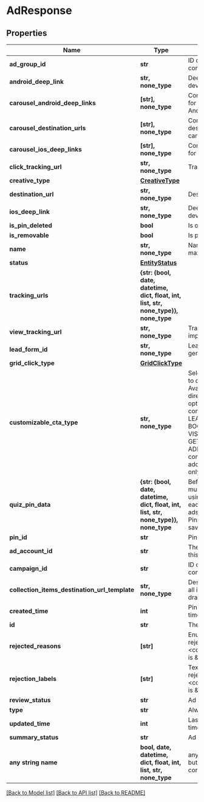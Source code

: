 # AdResponse


## Properties
Name | Type | Description | Notes
------------ | ------------- | ------------- | -------------
**ad_group_id** | **str** | ID of the ad group that contains the ad. | [optional] 
**android_deep_link** | **str, none_type** | Deep link URL for Android devices. | [optional] 
**carousel_android_deep_links** | **[str], none_type** | Comma-separated deep links for the carousel pin on Android. | [optional] 
**carousel_destination_urls** | **[str], none_type** | Comma-separated destination URLs for the carousel pin to promote. | [optional] 
**carousel_ios_deep_links** | **[str], none_type** | Comma-separated deep links for the carousel pin on iOS. | [optional] 
**click_tracking_url** | **str, none_type** | Tracking url for the ad clicks. | [optional] 
**creative_type** | [**CreativeType**](CreativeType.md) |  | [optional] 
**destination_url** | **str, none_type** | Destination URL. | [optional] 
**ios_deep_link** | **str, none_type** | Deep link URL for iOS devices. | [optional] 
**is_pin_deleted** | **bool** | Is original pin deleted? | [optional] 
**is_removable** | **bool** | Is pin repinnable? | [optional] 
**name** | **str, none_type** | Name of the ad - 255 chars max. | [optional] 
**status** | [**EntityStatus**](EntityStatus.md) |  | [optional] 
**tracking_urls** | **{str: (bool, date, datetime, dict, float, int, list, str, none_type)}, none_type** |  | [optional] 
**view_tracking_url** | **str, none_type** | Tracking URL for ad impressions. | [optional] 
**lead_form_id** | **str, none_type** | Lead form ID for lead ad generation. | [optional] 
**grid_click_type** | [**GridClickType**](GridClickType.md) |  | [optional] 
**customizable_cta_type** | **str, none_type** | Select a call to action (CTA) to display below your ad. Available only for ads with direct links enabled. CTA options for consideration and conversion campaigns are LEARN_MORE, SHOP_NOW, BOOK_NOW, SIGN_UP, VISIT_SITE, BUY_NOW, GET_OFFER, ORDER_NOW, ADD_TO_CART (for conversion campaigns with add to cart conversion events only) | [optional] 
**quiz_pin_data** | **{str: (bool, date, datetime, dict, float, int, list, str, none_type)}, none_type** | Before creating a quiz ad, you must create an organic Pin using POST/Create Pin for each result in the quiz. Quiz ads cannot be saved by a Pinner. Quiz ad results can be saved. | [optional] 
**pin_id** | **str** | Pin ID. | [optional] 
**ad_account_id** | **str** | The ID of the advertiser that this ad belongs to. | [optional] 
**campaign_id** | **str** | ID of the ad campaign that contains this ad. | [optional] 
**collection_items_destination_url_template** | **str, none_type** | Destination URL template for all items within a collections drawer. | [optional] 
**created_time** | **int** | Pin creation time. Unix timestamp in seconds. | [optional] 
**id** | **str** | The ID of this ad. | [optional] 
**rejected_reasons** | **[str]** | Enum reason why the pin was rejected. Returned if &lt;code&gt;review_status&lt;/code&gt; is \&quot;REJECTED\&quot;. | [optional] 
**rejection_labels** | **[str]** | Text reason why the pin was rejected. Returned if &lt;code&gt;review_status&lt;/code&gt; is \&quot;REJECTED\&quot;. | [optional] 
**review_status** | **str** | Ad review status | [optional] 
**type** | **str** | Always \&quot;ad\&quot;. | [optional] 
**updated_time** | **int** | Last update time. Unix timestamp in seconds. | [optional] 
**summary_status** | **str** | Ad summary status | [optional] 
**any string name** | **bool, date, datetime, dict, float, int, list, str, none_type** | any string name can be used but the value must be the correct type | [optional]

[[Back to Model list]](../README.md#documentation-for-models) [[Back to API list]](../README.md#documentation-for-api-endpoints) [[Back to README]](../README.md)


